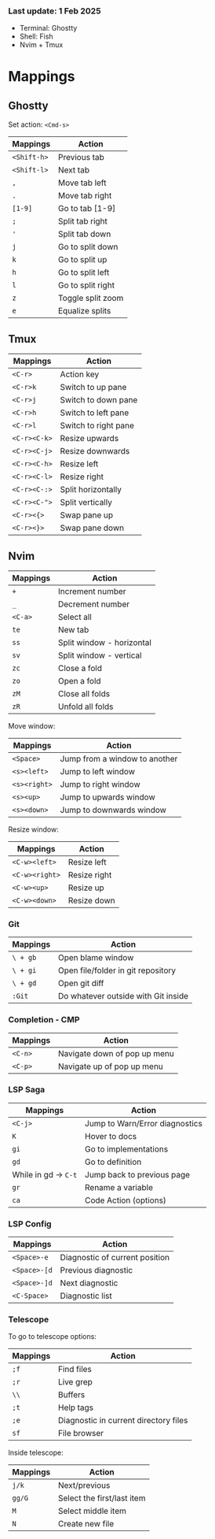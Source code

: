 ### Last update: 1 Feb 2025

- Terminal: Ghostty
- Shell: Fish
- Nvim + Tmux

# Mappings

## Ghostty

Set action: `<Cmd-s>`

| Mappings    | Action            |
| ----------- | ----------------- |
| `<Shift-h>` | Previous tab      |
| `<Shift-l>` | Next tab          |
| `,`         | Move tab left     |
| `.`         | Move tab right    |
| `[1-9]`     | Go to tab [1-9]   |
| `;`         | Split tab right   |
| `'`         | Split tab down    |
| `j`         | Go to split down  |
| `k`         | Go to split up    |
| `h`         | Go to split left  |
| `l`         | Go to split right |
| `z`         | Toggle split zoom |
| `e`         | Equalize splits   |

## Tmux

| Mappings     | Action               |
| ------------ | -------------------- |
| `<C-r>`      | Action key           |
| `<C-r>k`     | Switch to up pane    |
| `<C-r>j`     | Switch to down pane  |
| `<C-r>h`     | Switch to left pane  |
| `<C-r>l`     | Switch to right pane |
| `<C-r><C-k>` | Resize upwards       |
| `<C-r><C-j>` | Resize downwards     |
| `<C-r><C-h>` | Resize left          |
| `<C-r><C-l>` | Resize right         |
| `<C-r><C-:>` | Split horizontally   |
| `<C-r><C-">` | Split vertically     |
| `<C-r><{>`   | Swap pane up         |
| `<C-r><}>`   | Swap pane down       |

## Nvim

| Mappings | Action                    |
| -------- | ------------------------- |
| `+`      | Increment number          |
| `_`      | Decrement number          |
| `<C-a>`  | Select all                |
| `te`     | New tab                   |
| `ss`     | Split window - horizontal |
| `sv`     | Split window - vertical   |
| `zc`     | Close a fold              |
| `zo`     | Open a fold               |
| `zM`     | Close all folds           |
| `zR`     | Unfold all folds          |

Move window:

| Mappings     | Action                        |
| ------------ | ----------------------------- |
| `<Space>`    | Jump from a window to another |
| `<s><left>`  | Jump to left window           |
| `<s><right>` | Jump to right window          |
| `<s><up>`    | Jump to upwards window        |
| `<s><down>`  | Jump to downwards window      |

Resize window:

| Mappings       | Action       |
| -------------- | ------------ |
| `<C-w><left>`  | Resize left  |
| `<C-w><right>` | Resize right |
| `<C-w><up>`    | Resize up    |
| `<C-w><down>`  | Resize down  |

### Git

| Mappings | Action                              |
| -------- | ----------------------------------- |
| `\ + gb` | Open blame window                   |
| `\ + gi` | Open file/folder in git repository  |
| `\ + gd` | Open git diff                       |
| `:Git`   | Do whatever outside with Git inside |

### Completion - CMP

| Mappings | Action                       |
| -------- | ---------------------------- |
| `<C-n>`  | Navigate down of pop up menu |
| `<C-p>`  | Navigate up of pop up menu   |

### LSP Saga

| Mappings             | Action                         |
| -------------------- | ------------------------------ |
| `<C-j>`              | Jump to Warn/Error diagnostics |
| `K`                  | Hover to docs                  |
| `gi`                 | Go to implementations          |
| `gd`                 | Go to definition               |
| While in gd -> `C-t` | Jump back to previous page     |
| `gr`                 | Rename a variable              |
| `ca`                 | Code Action (options)          |

### LSP Config

| Mappings     | Action                         |
| ------------ | ------------------------------ |
| `<Space>-e`  | Diagnostic of current position |
| `<Space>-[d` | Previous diagnostic            |
| `<Space>-]d` | Next diagnostic                |
| `<C-Space>`  | Diagnostic list                |

### Telescope

To go to telescope options:

| Mappings | Action                                |
| -------- | ------------------------------------- |
| `;f`     | Find files                            |
| `;r`     | Live grep                             |
| `\\`     | Buffers                               |
| `;t`     | Help tags                             |
| `;e`     | Diagnostic in current directory files |
| `sf`     | File browser                          |

Inside telescope:

| Mappings | Action                     |
| -------- | -------------------------- |
| `j/k`    | Next/previous              |
| `gg/G`   | Select the first/last item |
| `M`      | Select middle item         |
| `N`      | Create new file            |
